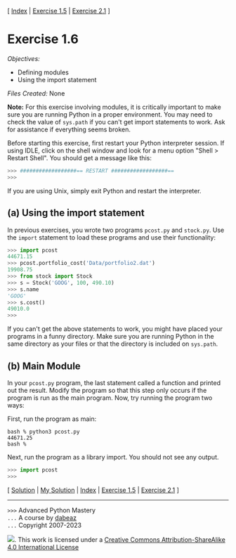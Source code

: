 \[ [Index](index.md) | [Exercise 1.5](ex1_5.md) | [Exercise 2.1](ex2_1.md) \]

# Exercise 1.6

*Objectives:*

- Defining modules
- Using the import statement

*Files Created:* None

**Note:**
For this exercise involving modules, it is
critically important to make sure you are running Python in a proper
environment. You may need to check the value of `sys.path` if you
can't get import statements to work. Ask for assistance if everything
seems broken.

Before starting this exercise, first restart your Python interpreter session. If using IDLE, click on
the shell window and look for a menu option "Shell > Restart Shell". You should get a message like this:

```python
>>> ##################== RESTART ##################==
>>> 
```

If you are using Unix, simply exit Python and restart the interpreter.

## (a) Using the import statement

In previous exercises, you wrote two programs `pcost.py` and
`stock.py`. Use the `import` statement to load these
programs and use their functionality:

```python
>>> import pcost
44671.15
>>> pcost.portfolio_cost('Data/portfolio2.dat')
19908.75
>>> from stock import Stock
>>> s = Stock('GOOG', 100, 490.10)
>>> s.name
'GOOG'
>>> s.cost()
49010.0
>>>
```

If you can't get the above statements to work, you might have placed
your programs in a funny directory. Make sure you are running Python
in the same directory as your files or that the directory is included
on `sys.path`.

## (b) Main Module

In your `pcost.py` program, the last statement called a
function and printed out the result. Modify the program so that this
step only occurs if the program is run as the main program. Now,
try running the program two ways:

First, run the program as main:

```
bash % python3 pcost.py
44671.25
bash %
```

Next, run the program as a library import. You should not see any
output.

```python
>>> import pcost
>>>
```

\[ [Solution](soln1_6.md) | [My Solution](defining_modules.py) | [Index](index.md) | [Exercise 1.5](ex1_5.md) | [Exercise 2.1](ex2_1.md) \]

----
`>>>` Advanced Python Mastery  
`...` A course by [dabeaz](https://www.dabeaz.com)  
`...` Copyright 2007-2023

![](https://i.creativecommons.org/l/by-sa/4.0/88x31.png). This work is licensed under
a [Creative Commons Attribution-ShareAlike 4.0 International License](http://creativecommons.org/licenses/by-sa/4.0/)

